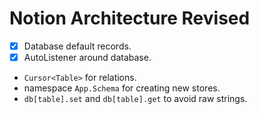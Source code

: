 # Notion Architecture Revised

- [x] Database default records.
- [x] AutoListener around database.
- `Cursor<Table>` for relations.
- namespace `App.Schema` for creating new stores.
- `db[table].set` and `db[table].get` to avoid raw strings.
